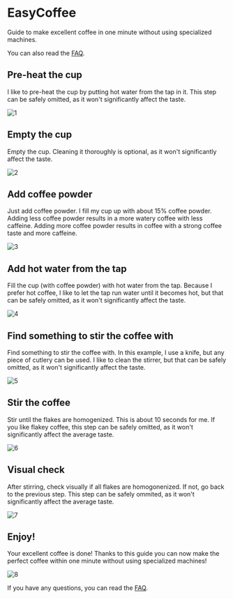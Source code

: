 # EasyCoffee

Guide to make excellent coffee in one minute without using specialized machines.

You can also read the [FAQ](FAQ.md).

## Pre-heat the cup

I like to pre-heat the cup by putting hot water from the tap in it. This step can be safely omitted, as it won't significantly affect the taste.

![1](1.jpg)

## Empty the cup

Empty the cup. Cleaning it thoroughly is optional, as it won't significantly affect the taste.

![2](2.jpg)

## Add coffee powder

Just add coffee powder. I fill my cup up with about 15% coffee powder. Adding less coffee powder results in a more watery coffee with less caffeine. Adding more coffee powder results in coffee with a strong coffee taste and more caffeine.

![3](3.jpg)

## Add hot water from the tap

Fill the cup (with coffee powder) with hot water from the tap. Because I prefer hot coffee, I like to let the tap run water until it becomes hot, but that can be safely omitted, as it won't significantly affect the taste.

![4](4.jpg)

## Find something to stir the coffee with

Find something to stir the coffee with. In this example, I use a knife, but any piece of cutlery can be used. I like to clean the stirrer, but that can be safely omitted, as it won't significantly affect the taste.

![5](5.jpg)

## Stir the coffee

Stir until the flakes are homogenized. This is about 10 seconds for me. If you like flakey coffee, this step can be safely omitted, as it won't significantly affect the average taste.

![6](6.jpg)

## Visual check

After stirring, check visually if all flakes are homogonenized. If not, go back to the previous step. This step can be safely ommited, as it won't significantly affect the average taste.

![7](7.jpg)

## Enjoy!

Your excellent coffee is done! Thanks to this guide you can now make the perfect coffee within one minute without using specialized machines!

![8](8.jpg)

If you have any questions, you can read the [FAQ](FAQ.md).
